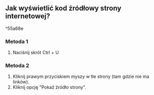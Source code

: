 ## Jak wyświetlić kod źródłowy strony internetowej?

^55a68e

### Metoda 1
1. Naciśnij skrót Ctrl + U
### Metoda 2
1. Kliknij prawym przyciskiem myszy w tle strony (tam gdzie nie ma linków).
2. Kliknij opcję "Pokaż źródło strony".